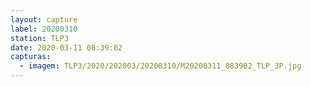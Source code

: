 ```yaml
---
layout: capture
label: 20200310
station: TLP3
date: 2020-03-11 08:39:02
capturas:
  - imagem: TLP3/2020/202003/20200310/M20200311_083902_TLP_3P.jpg
---
```

